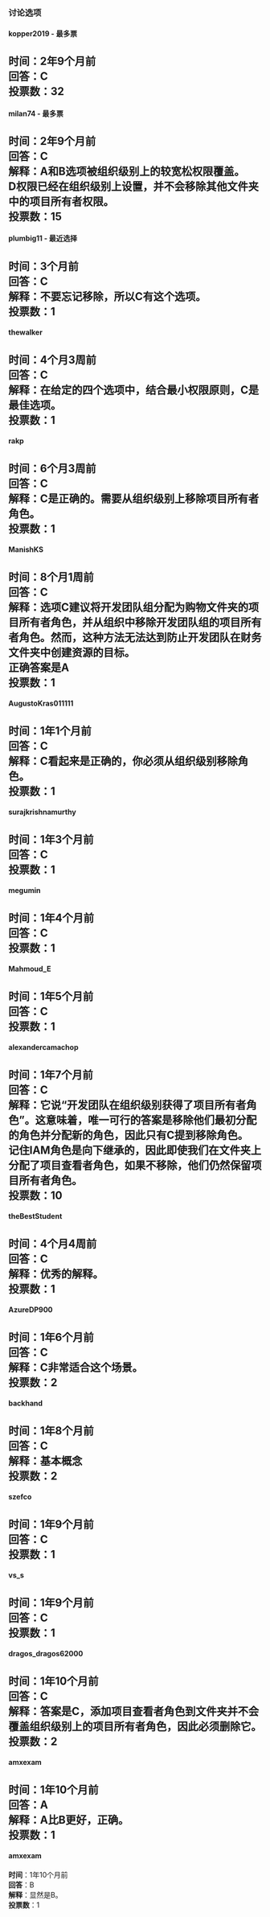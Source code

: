 ### 讨论选项

#### kopper2019 - 最多票
**时间**：2年9个月前  
**回答**：C  
**投票数**：32  
---

#### milan74 - 最多票
**时间**：2年9个月前  
**回答**：C  
**解释**：A和B选项被组织级别上的较宽松权限覆盖。    
D权限已经在组织级别上设置，并不会移除其他文件夹中的项目所有者权限。  
**投票数**：15  
---

#### plumbig11 - 最近选择
**时间**：3个月前  
**回答**：C  
**解释**：不要忘记移除，所以C有这个选项。  
**投票数**：1  
---

#### thewalker
**时间**：4个月3周前  
**回答**：C  
**解释**：在给定的四个选项中，结合最小权限原则，C是最佳选项。  
**投票数**：1  
---

#### rakp
**时间**：6个月3周前  
**回答**：C  
**解释**：C是正确的。需要从组织级别上移除项目所有者角色。  
**投票数**：1  
---

#### ManishKS
**时间**：8个月1周前  
**回答**：C  
**解释**：选项C建议将开发团队组分配为购物文件夹的项目所有者角色，并从组织中移除开发团队组的项目所有者角色。然而，这种方法无法达到防止开发团队在财务文件夹中创建资源的目标。  
**正确答案是A**  
**投票数**：1  
---

#### AugustoKras011111
**时间**：1年1个月前  
**回答**：C  
**解释**：C看起来是正确的，你必须从组织级别移除角色。  
**投票数**：1  
---

#### surajkrishnamurthy
**时间**：1年3个月前  
**回答**：C  
**投票数**：1  
---

#### megumin
**时间**：1年4个月前  
**回答**：C  
**投票数**：1  
---

#### Mahmoud_E
**时间**：1年5个月前  
**回答**：C  
**投票数**：1  
---

#### alexandercamachop
**时间**：1年7个月前  
**回答**：C  
**解释**：它说“开发团队在组织级别获得了项目所有者角色”。这意味着，唯一可行的答案是移除他们最初分配的角色并分配新的角色，因此只有C提到移除角色。    
记住IAM角色是向下继承的，因此即使我们在文件夹上分配了项目查看者角色，如果不移除，他们仍然保留项目所有者角色。  
**投票数**：10  
---

#### theBestStudent
**时间**：4个月4周前  
**回答**：C  
**解释**：优秀的解释。  
**投票数**：1  
---

#### AzureDP900
**时间**：1年6个月前  
**回答**：C  
**解释**：C非常适合这个场景。  
**投票数**：2  
---

#### backhand
**时间**：1年8个月前  
**回答**：C  
**解释**：基本概念  
**投票数**：2  
---

#### szefco
**时间**：1年9个月前  
**回答**：C  
**投票数**：1  
---

#### vs_s
**时间**：1年9个月前  
**回答**：C  
**投票数**：1  
---

#### dragos_dragos62000
**时间**：1年10个月前  
**回答**：C  
**解释**：答案是C，添加项目查看者角色到文件夹并不会覆盖组织级别上的项目所有者角色，因此必须删除它。  
**投票数**：2  
---

#### amxexam
**时间**：1年10个月前  
**回答**：A  
**解释**：A比B更好，正确。  
**投票数**：1  
---

#### amxexam
**时间**：1年10个月前  
**回答**：B  
**解释**：显然是B。  
**投票数**：1  
